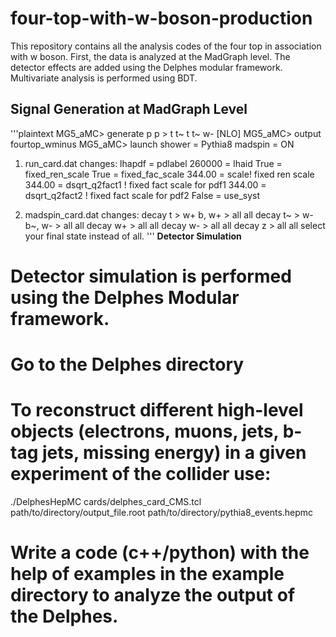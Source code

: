 # four-top-with-w-boson-production
This repository contains all the analysis codes of the four top in association with w boson.
First, the data is analyzed at the MadGraph level.
The detector effects are added using the Delphes modular framework. 
Multivariate analysis is performed using BDT.

## Signal Generation at MadGraph Level
'''plaintext
MG5_aMC> generate p p > t t~ t t~ w- [NLO]
MG5_aMC> output fourtop_wminus
MG5_aMC> launch
shower = Pythia8
madspin = ON
1) run_card.dat changes:
   lhapdf = pdlabel
   260000 = lhaid
   True = fixed_ren_scale
   True = fixed_fac_scale
   344.00  = scale! fixed ren scale
   344.00  = dsqrt_q2fact1  ! fixed fact scale for pdf1
   344.00  = dsqrt_q2fact2  ! fixed fact scale for pdf2
   False  = use_syst

3) madspin_card.dat changes:
   decay t > w+ b, w+ > all all
   decay t~ > w- b~, w- > all all
   decay w+ > all all
   decay w- > all all
   decay z > all all
   select your final state instead of all.
   '''
**Detector Simulation**
# Detector simulation is performed using the Delphes Modular framework.
# Go to the Delphes directory
# To reconstruct different high-level objects (electrons, muons, jets, b-tag jets, missing energy) in a given experiment of the collider use:

./DelphesHepMC cards/delphes_card_CMS.tcl path/to/directory/output_file.root path/to/directory/pythia8_events.hepmc
# Write a code (c++/python) with the help of examples in the example directory to analyze the output of the Delphes.

